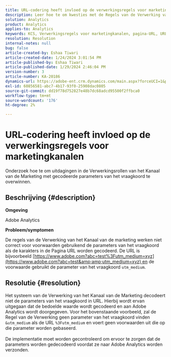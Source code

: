 ```yaml
---
title: URL-codering heeft invloed op de verwerkingsregels voor marketingkanalen
description: Leer hoe te om kwesties met de Regels van de Verwerking van het Kanaal van de Marketing te behandelen wanneer het behandelen van gecodeerde parameters van het vraagkoord in de pagina URL.
solution: Analytics
product: Analytics
applies-to: Analytics
keywords: KCS, Verwerkingsregels voor marketingkanalen, pagina-URL, URL-codering
resolution: Resolution
internal-notes: null
bug: false
article-created-by: Eshaa Tiwari
article-created-date: 1/24/2024 3:01:54 PM
article-published-by: Eshaa Tiwari
article-published-date: 1/29/2024 2:46:04 PM
version-number: 3
article-number: KA-20186
dynamics-url: https://adobe-ent.crm.dynamics.com/main.aspx?forceUCI=1&pagetype=entityrecord&etn=knowledgearticle&id=eff55780-c9ba-ee11-a569-6045bd006268
exl-id: 60856581-abc7-4b17-93f0-25908dac0805
source-git-commit: dd19f78d752827e48b7dc68adcd95500f2ffbca0
workflow-type: tm+mt
source-wordcount: '176'
ht-degree: 2%

---
```


# URL-codering heeft invloed op de verwerkingsregels voor marketingkanalen


Onderzoek hoe te om uitdagingen in de Verwerkingsrollen van het Kanaal van de Marketing met gecodeerde parameters van het vraagkoord te overwinnen.

## Beschrijving {#description}


<b>Omgeving</b>

Adobe Analytics

<b>Probleem/symptomen</b>

De regels van de Verwerking van het Kanaal van de marketing werken niet correct voor voorwaarden gebruikend de parameters van het vraagkoord als de karakters in de Pagina URL worden gecodeerd. De URL is bijvoorbeeld [https://www.adobe.com?abc=test%3Futm_medium=xyz](https://www.adobe.com?abc=test&amp;amp;utm_medium=xyz) en de voorwaarde gebruikt de parameter van het vraagkoord `utm_medium`.


## Resolutie {#resolution}

Het systeem van de Verwerking van het Kanaal van de Marketing decodeert niet de parameters van het vraagkoord in URL. Hierbij wordt ervan uitgegaan dat de bedoelde waarde wordt gecodeerd en aan Adobe Analytics wordt doorgegeven. Voor het bovenstaande voorbeeld, zal de Regel van de Verwerking geen parameter van het vraagkoord vinden `&utm_medium` als de URL `%3Futm_medium` en voert geen voorwaarden uit die op die parameter worden gebaseerd.<br> <br>De implementatie moet worden gecontroleerd om ervoor te zorgen dat de parameters worden gedecodeerd voordat ze naar Adobe Analytics worden verzonden.
